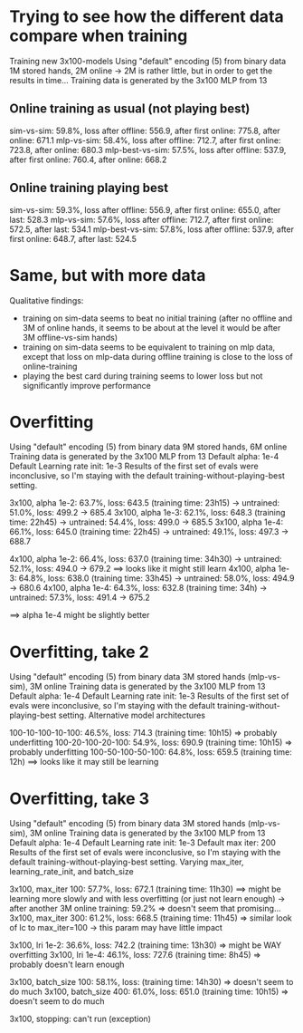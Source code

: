 # Trying to see how the different data compare when training
Training new 3x100-models
Using "default" encoding (5) from binary data
1M stored hands, 2M online -> 2M is rather little, but in order to get the results in time...
Training data is generated by the 3x100 MLP from 13

## Online training as usual (not playing best)
sim-vs-sim: 59.8%, loss after offline: 556.9, after first online: 775.8, after online: 671.1
mlp-vs-sim: 58.4%, loss after offline: 712.7, after first online: 723.8, after online: 680.3
mlp-best-vs-sim: 57.5%, loss after offline: 537.9, after first online: 760.4, after online: 668.2

## Online training playing best
sim-vs-sim: 59.3%, loss after offline: 556.9, after first online: 655.0, after last: 528.3
mlp-vs-sim: 57.6%, loss after offline: 712.7, after first online: 572.5, after last: 534.1
mlp-best-vs-sim: 57.8%, loss after offline: 537.9, after first online: 648.7, after last: 524.5

# Same, but with more data
Qualitative findings:
- training on sim-data seems to beat no initial training (after no offline and 3M of online hands,
  it seems to be about at the level it would be after 3M offline-vs-sim hands)
- training on sim-data seems to be equivalent to training on mlp data, except that loss on mlp-data
  during offline training is close to the loss of online-training
- playing the best card during training seems to lower loss but not significantly improve performance

# Overfitting
Using "default" encoding (5) from binary data
9M stored hands, 6M online
Training data is generated by the 3x100 MLP from 13
Default alpha: 1e-4
Default Learning rate init: 1e-3
Results of the first set of evals were inconclusive, so I'm staying with the default
training-without-playing-best setting.

3x100, alpha 1e-2: 63.7%, loss: 643.5 (training time: 23h15)
-> untrained: 51.0%, loss: 499.2 -> 685.4
3x100, alpha 1e-3: 62.1%, loss: 648.3 (training time: 22h45)
-> untrained: 54.4%, loss: 499.0 -> 685.5
3x100, alpha 1e-4: 66.1%, loss: 645.0 (training time: 22h45)
-> untrained: 49.1%, loss: 497.3 -> 688.7

4x100, alpha 1e-2: 66.4%, loss: 637.0 (training time: 34h30)
-> untrained: 52.1%, loss: 494.0 -> 679.2 ==> looks like it might still learn
4x100, alpha 1e-3: 64.8%, loss: 638.0 (training time: 33h45)
-> untrained: 58.0%, loss: 494.9 -> 680.6
4x100, alpha 1e-4: 64.3%, loss: 632.8 (training time: 34h)
-> untrained: 57.3%, loss: 491.4 -> 675.2

==> alpha 1e-4 might be slightly better

# Overfitting, take 2
Using "default" encoding (5) from binary data
3M stored hands (mlp-vs-sim), 3M online
Training data is generated by the 3x100 MLP from 13
Default alpha: 1e-4
Default Learning rate init: 1e-3
Results of the first set of evals were inconclusive, so I'm staying with the default
training-without-playing-best setting.
Alternative model architectures

100-10-100-10-100: 46.5%, loss: 714.3 (training time: 10h15) => probably underfitting
100-20-100-20-100: 54.9%, loss: 690.9 (training time: 10h15) => probably underfitting
100-50-100-50-100: 64.8%, loss: 659.5 (training time: 12h) ==> looks like it may still be learning

# Overfitting, take 3
Using "default" encoding (5) from binary data
3M stored hands (mlp-vs-sim), 3M online
Training data is generated by the 3x100 MLP from 13
Default alpha: 1e-4
Default Learning rate init: 1e-3
Default max iter: 200
Results of the first set of evals were inconclusive, so I'm staying with the default
training-without-playing-best setting.
Varying max\_iter, learning\_rate\_init, and batch\_size

3x100, max\_iter 100: 57.7%, loss: 672.1 (training time: 11h30) ==> might be learning more slowly and with less overfitting (or just not learn enough)
-> after another 3M online training: 59.2% => doesn't seem that promising...
3x100, max\_iter 300: 61.2%, loss: 668.5 (training time: 11h45) => similar look of lc to max\_iter=100 -> this param may have little impact

3x100, lri 1e-2: 36.6%, loss: 742.2 (training time: 13h30) => might be WAY overfitting
3x100, lri 1e-4: 46.1%, loss: 727.6 (training time: 8h45) => probably doesn't learn enough

3x100, batch\_size 100: 58.1%, loss:  (training time: 14h30) => doesn't seem to do much
3x100, batch\_size 400: 61.0%, loss: 651.0 (training time: 10h15) => doesn't seem to do much

3x100, stopping: can't run (exception)

